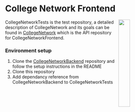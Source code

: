 # College Network Frontend
<a href="(https://github.com/Extiriority/CollegeNetworkBackend"><img align="right" src="https://catalog.app.fhict.nl/images/menuGlobal.svg" width=27%></a>

CollegeNetworkTests is the test repository,
a detailed description of CollegeNetwork and its goals can be found in
[CollegeNetwork](https://github.com/Extiriority/CollegeNetworkBackend) which is the API repository
for CollegeNetworkFrontend.

### Environment setup

1. Clone the [CollegeNetworkBackend](https://github.com/Extiriority/CollegeNetworkBackend) repository and
follow the setup instructions in the README
2. Clone this repository
3. Add dependancy reference from CollegeNetworkBackend to CollegeNetworkTests
